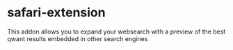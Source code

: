 safari-extension
================

This addon allows you to expand your websearch with a preview of the best qwant results embedded in other search engines
